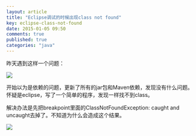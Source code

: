 ```yaml
---
layout: article
title: "Eclipse调试的时候出现class not found"
key: eclipse-class-not-found
date: 2015-01-05 09:50
comments: true
published: true
categories: "java"
---
```

  昨天遇到这样一个问题：

  ![](/images/2015/classnotfound.png)

  开始以为是依赖的问题，更新了所有的jar包和Maven依赖，发现没有什么问题。怀疑是eclipse，写了一个简单的程序，发现一样找不到class。

  解决办法是先把breakpoint里面的ClassNotFoundException: caught and uncaught去掉了。不知道为什么会造成这个结果。

  ![](/images/2015/breakpoint.png)